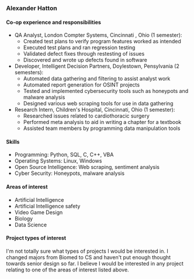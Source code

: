 ### Alexander Hatton
#### Co-op experience and responsibilities
- QA Analyst, London Compter Systems, Cincinnati , Ohio (1 semester):
    - Created test plans to verify program features worked as intended
    - Executed test plans and ran regression testing
    - Validated defect fixes through restesting of issues
    - Discovered and wrote up defects found in software
- Developer, Intelligent Decision Partners, Doylestown, Pensylvania (2 semesters):
    - Automated data gathering and filtering to assist analyst work
    - Automated report generation for OSINT projects
    - Tested and implemented cybersecurity tools such as honeypots and malware analysis
    - Designed various web scraping tools for use in data gathering
- Research Intern, Children's Hospital, Cincinnati, Ohio (1 semester):
    - Researched issues related to cardiothoracic surgery
    - Performed meta analysis to aid in writing a chapter for a textbook
    - Assisted team members by programming data manipulation tools
#### Skills
- Programming: Python, SQL, C, C++, VBA
- Operating Systems: Linux, Windows
- Open Source Intelligence: Web scraping, sentiment analysis
- Cyber Security: Honeypots, malware analysis

#### Areas of interest
- Artificial Intelligence
- Artificial Intelligence safety
- Video Game Design
- Biology
- Data Science
#### Project types of interest
I'm not totally sure what types of projects I would be interested in. I changed majors from Biomed to CS and haven't put enough thought towards senior design so far. I believe I would be interested in any project relating to one of the areas of interest listed above.